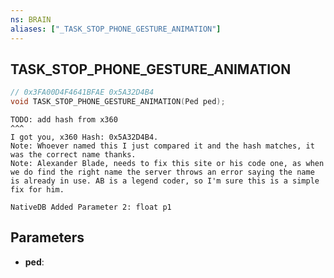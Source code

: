 ```yaml
---
ns: BRAIN
aliases: ["_TASK_STOP_PHONE_GESTURE_ANIMATION"]
---
```

## TASK_STOP_PHONE_GESTURE_ANIMATION

```c
// 0x3FA00D4F4641BFAE 0x5A32D4B4
void TASK_STOP_PHONE_GESTURE_ANIMATION(Ped ped);
```

```
TODO: add hash from x360  
^^^  
I got you, x360 Hash: 0x5A32D4B4.   
Note: Whoever named this I just compared it and the hash matches, it was the correct name thanks.   
Note: Alexander Blade, needs to fix this site or his code one, as when we do find the right name the server throws an error saying the name is already in use. AB is a legend coder, so I'm sure this is a simple fix for him.  
```

```
NativeDB Added Parameter 2: float p1
```

## Parameters
* **ped**: 

